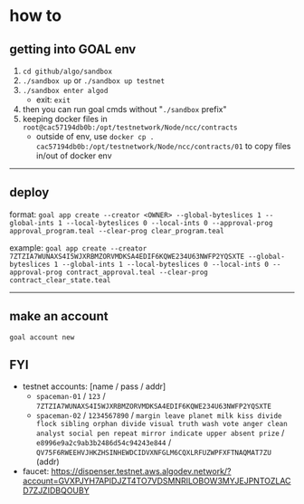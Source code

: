 # how to

## getting into GOAL env

1. `cd github/algo/sandbox`
2. `./sandbox up` or `./sandbox up testnet`
3. `./sandbox enter algod`
    - exit: `exit`
4. then you can run goal cmds without "`./sandbox` prefix"
5. keeping docker files in `root@cac57194db0b:/opt/testnetwork/Node/ncc/contracts`
    - outside of env, use `docker cp . cac57194db0b:/opt/testnetwork/Node/ncc/contracts/01` to copy files in/out of docker env

---

## deploy

format:
`goal app create --creator <OWNER> --global-byteslices 1 --global-ints 1 --local-byteslices 0 --local-ints 0 --approval-prog approval_program.teal --clear-prog clear_program.teal`

example:
`goal app create --creator 7ZTZIA7WUNAXS4I5WJXRBMZORVMDKSA4EDIF6KQWE234U63NWFP2YQSXTE --global-byteslices 1 --global-ints 1 --local-byteslices 0 --local-ints 0 --approval-prog contract_approval.teal --clear-prog contract_clear_state.teal`

---

## make an account

`goal account new`

## FYI

-   testnet accounts: [name / pass / addr]
    -   `spaceman-01` / `123` / `7ZTZIA7WUNAXS4I5WJXRBMZORVMDKSA4EDIF6KQWE234U63NWFP2YQSXTE`
    - `spaceman-02` / `1234567890` / `margin leave planet milk kiss divide flock sibling orphan divide visual truth wash vote anger clean analyst social pen repeat mirror indicate upper absent prize` / `e8996e9a2c9ab3b2486d54c94243e844` / `QV75F6RWEEHVJHKZHSINHEWDCIDVXNFGLM6CQXLRFUZWPFXFTNAQMAT7ZU` (addr)
-   faucet: https://dispenser.testnet.aws.algodev.network/?account=GVXPJYH7APIDJZT4TO7VDSMNRILOBOW3MYJEJPNTOZLACD7ZJZIDBQOUBY
